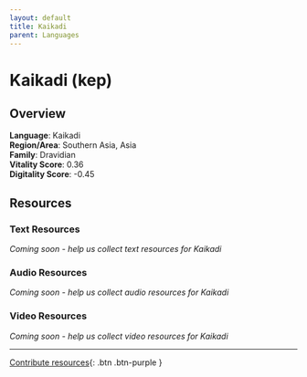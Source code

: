 ```yaml
---
layout: default
title: Kaikadi
parent: Languages
---
```


# Kaikadi (kep)

## Overview

**Language**: Kaikadi  
**Region/Area**: Southern Asia, Asia  
**Family**: Dravidian  
**Vitality Score**: 0.36  
**Digitality Score**: -0.45  

## Resources

### Text Resources
*Coming soon - help us collect text resources for Kaikadi*

### Audio Resources
*Coming soon - help us collect audio resources for Kaikadi*

### Video Resources
*Coming soon - help us collect video resources for Kaikadi*

---

[Contribute resources](https://fairtrain.github.io/){: .btn .btn-purple }
